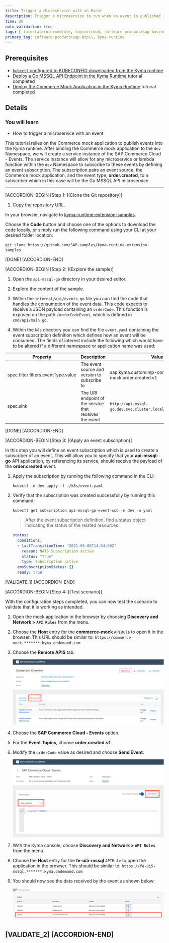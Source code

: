 ```yaml
---
title: Trigger a Microservice with an Event
description: Trigger a microservice to run when an event is published into the Kyma runtime.
time: 20
auto_validation: true
tags: [ tutorial>intermediate, topic>cloud, software-product>sap-business-technology-platform]
primary_tag: software-product>sap-btp\\, kyma-runtime
---
```


## Prerequisites
 - [`kubectl` configured to KUBECONFIG downloaded from the Kyma runtime](cp-kyma-download-cli)
 - [Deploy a Go MSSQL API Endpoint in the Kyma Runtime](cp-kyma-api-mssql-golang) tutorial completed
 - [Deploy the Commerce Mock Application in the Kyma Runtime](cp-kyma-mocks) tutorial completed

## Details
### You will learn
  - How to trigger a microservice with an event

This tutorial relies on the Commerce mock application to publish events into the Kyma runtime. After binding the Commerce mock application to the `dev` Namespace, we will create a service instance of the SAP Commerce Cloud - Events. The service instance will allow for any microservice or lambda function within the `dev` Namespace to subscribe to these events by defining an event subscription. The subscription pairs an event source, the Commerce mock application, and the event type, **order.created**, to a subscriber which in this case will be the Go MSSQL API microservice.

---

[ACCORDION-BEGIN [Step 1: ](Clone the Git repository)]

1. Copy the repository URL.

  In your browser, navigate to [kyma-runtime-extension-samples](https://github.com/SAP-samples/kyma-runtime-extension-samples).

  Choose the **Code** button and choose one of the options to download the code locally, or simply run the following command using your CLI at your desired folder location:

```Shell/Bash
git clone https://github.com/SAP-samples/kyma-runtime-extension-samples
```



[DONE]
[ACCORDION-END]

[ACCORDION-BEGIN [Step 2: ](Explore the sample)]

1. Open the `api-mssql-go` directory in your desired editor.

2. Explore the content of the sample.

3. Within the `internal/api/events.go` file you can find the code that handles the consumption of the event data. This code expects to receive a JSON payload containing an `orderCode`. This function is exposed on the path `/orderCodeEvent`, which is defined in `cmd/api/main.go`.

4. Within the `k8s` directory you can find the file `event.yaml` containing the event subscription definition which defines how an event will be consumed. The fields of interest include the following which would have to be altered if a different namespace or application name was used:

| Property                                | Description                                                   | Value                                                         |
|-----------------------------------------|---------------------------------------------------------------|---------------------------------------------------------------|
| spec.filter.filters.eventType.value     | The event source and version to subscribe to                  | sap.kyma.custom.mp-commerce-mock.order.created.v1             |
| spec.sink                               | The URI endpoint of the service that receives the event       | `http://api-mssql-go.dev.svc.cluster.local:80/orderCodeEvent` |



[DONE]
[ACCORDION-END]


[ACCORDION-BEGIN [Step 3: ](Apply an event subscription)]

In this step you will define an event subscription which is used to create a subscriber of an event. This will allow you to specify that your **api-mssql-go** API application, by referencing its service, should receive the payload of the **order.created** event.

1. Apply the subscription by running the following command in the CLI:

    ```Shell/Bash
    kubectl -n dev apply -f ./k8s/event.yaml
    ```

2. Verify that the subscription was created successfully by running this command:

    ```Shell/Bash
    kubectl get subscription api-mssql-go-event-sub -n dev -o yaml
    ```

    > After the event subscription definition, find a status object indicating the status of the related resources:

    ```yaml
    status:
      conditions:
      - lastTransitionTime: "2021-05-06T14:54:50Z"
        reason: NATS Subscription active
        status: "True"
        type: Subscription active
      emsSubscriptionStatus: {}
      ready: true
    ```

[VALIDATE_1]
[ACCORDION-END]

[ACCORDION-BEGIN [Step 4: ](Test scenario)]

With the configuration steps completed, you can now test the scenario to validate that it is working as intended.

1. Open the mock application in the browser by choosing **Discovery and Network > `API Rules`** from the menu.

2. Choose the **Host** entry for the **commerce-mock** `APIRule` to open it in the browser. This URL should be similar to:
`https://commerce-mock.*******.kyma.ondemand.com`

3. Choose the **Remote APIS** tab.

    ![Test the Scenario](test-scenario-1.png)

4. Choose the **SAP Commerce Cloud - Events** option.

5. For the **Event Topics**, choose **order.created.v1**.

6. Modify the `orderCode` value as desired and choose **Send Event**.

    ![Test the Scenario](test-scenario-2.png)

7. With the Kyma console, choose **Discovery and Network > `API Rules`** from the menu.

8. Choose the **Host** entry for the **fe-ui5-mssql** `APIRule` to open the application in the browser. This should be similar to:
`https://fe-ui5-mssql.*******.kyma.ondemand.com`

9. You should now see the data received by the event as shown below:

    ![Test the Scenario](test-scenario-3.png)

[VALIDATE_2]
[ACCORDION-END]
---
